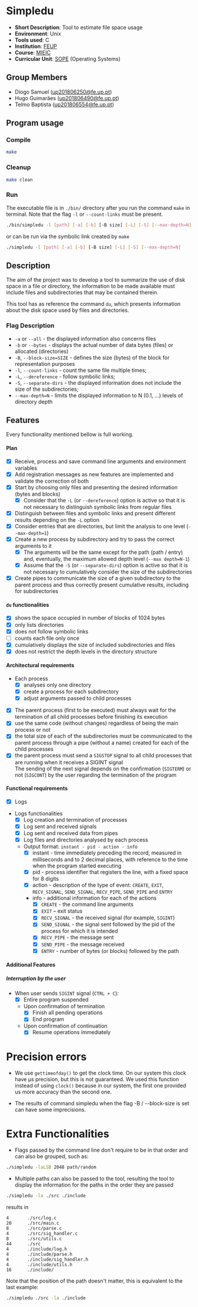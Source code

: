 # Simpledu
- **Short Description**: Tool to estimate file space usage
- **Environment**: Unix
- **Tools used**: C
- **Institution**: [FEUP](https://sigarra.up.pt/feup/en/web_page.Inicial)
- **Course**: [MIEIC](https://sigarra.up.pt/feup/en/cur_geral.cur_view?pv_curso_id=742&pv_ano_lectivo=2019)
- **Curricular Unit**: [SOPE](https://sigarra.up.pt/feup/en/ucurr_geral.ficha_uc_view?pv_ocorrencia_id=436440) (Operating Systems)

## Group Members
- Diogo Samuel (up201806250@fe.up.pt)
- Hugo Guimarães (up201806490@fe.up.pt)
- Telmo Baptista (up201806554@fe.up.pt)

## Program usage

### Compile
```sh
make
```

### Cleanup
```sh
make clean
```

### Run
The executable file is in `./bin/` directory after you run the command `make` in terminal.
Note that the flag `-l` or `--count-links` must be present.
```sh
./bin/simpledu -l [path] [-a] [-b] [-B size] [-L] [-S] [--max-depth=N]
```
or can be run via the symbolic link created by `make`
```sh
./simpledu -l [path] [-a] [-b] [-B size] [-L] [-S] [--max-depth=N]
```

## Description
The aim of the project was to develop a tool to summarize the use of disk space in a file or directory, the information to be made available must include files and subdirectories that may be contained therein.

This tool has as reference the command `du`, which presents information about the disk space used by files and directories.

### Flag Description
- `-a` or `--all` - the displayed information also concerns files
-  `-b` or `--bytes` - displays the actual number of data bytes (files) or allocated (directories)
- `-B`, `--block-size=SIZE` - defines the size (bytes) of the block for representation purposes
- `-l`, `--count-links` - count the same file multiple times;
- `-L`, `--dereference` - follow symbolic links;
- `-S`, `--separate-dirs` - the displayed information does not include the size of the subdirectories;
- `--max-depth=N` - limits the displayed information to N (0.1, ...) levels of directory depth

## Features
Every functionality mentioned bellow is full working.

#### Plan
- [x] Receive, process and save command line arguments and environment variables
- [X] Add registration messages as new features are implemented and validate the correction of both
- [x] Start by choosing only files and presenting the desired information (bytes and blocks)
  - [x] Consider that the `-L` (or `--dereference`) option is active so that it is not necessary to distinguish symbolic links from regular files
- [x] Distinguish between files and symbolic links and present different results depending on the `-L` option
- [x] Consider entries that are directories, but limit the analysis to one level (`--max-depth=1`)
- [x] Create a new process by subdirectory and try to pass the correct arguments to it
  - [x] The arguments will be the same except for the path (path / entry) and, eventually, the maximum allowed depth level (`--max depth=N-1`)
  - [x] Assume that the `-S` (or `--separate-dirs`) option is active so that it is not necessary to cumulatively consider the size of the subdirectories
- [x] Create pipes to communicate the size of a given subdirectory to the parent process and thus correctly present cumulative results, including for subdirectories

#### `du` functionalities
- [x] shows the space occupied in number of blocks of 1024 bytes
- [x] only lists directories
- [x] does not follow symbolic links
- [ ] counts each file only once
- [x] cumulatively displays the size of included subdirectories and files
- [x] does not restrict the depth levels in the directory structure

#### Architectural requirements
- Each process
  - [x] analyses only one directory
  - [x] create a process for each subdirectory
  - [x] adjust arguments passed to child processes
- [x] The parent process (first to be executed) must always wait for the termination of all child processes before finishing its execution
- [x] use the same code (without changes) regardless of being the main process or not
- [x] the total size of each of the subdirectories must be communicated to the parent process through a pipe (without a name) created for each of the child processes
- [x] the parent process must send a `SIGSTOP` signal to all child processes that are running when it receives a SIGINT signal  
  The sending of the next signal depends on the confirmation (`SIGTERM`) or not (`SIGCONT`) by the user regarding the termination of the program

#### Functional requirements
- [x] Logs
- Logs functionalities
  - [x] Log creation and termination of processes
  - [x] Log sent and received signals
  - [x] Log sent and received data from pipes
  - [x] Log files and directories analysed by each process
  - Output format: `instant - pid - action - info`
    - [x] instant - time immediately preceding the record, measured in milliseconds and to 2 decimal places, with reference to the time when the program started executing
    - [x] pid - process identifier that registers the line, with a fixed space for 8 digits
    - [x] action - description of the type of event: `CREATE`, `EXIT`, `RECV_SIGNAL`, `SEND_SIGNAL`, `RECV_PIPE`, `SEND_PIPE` and `ENTRY`
    - info - additional information for each of the actions
      - [x] `CREATE` - the command line arguments
      - [x] `EXIT` – exit status
      - [x] `RECV_SIGNAL` - the received signal (for example, `SIGINT`)
      - [x] `SEND_SIGNAL` - the signal sent followed by the pid of the process for which it is intended
      - [x] `RECV_PIPE` - the message sent
      - [x] `SEND_PIPE` - the message received
      - [x] `ENTRY` - number of bytes (or blocks) followed by the path

#### Additional Features
##### Interruption by the user
- When user sends `SIGINT` signal (`CTRL + C`):
  - [x] Entire program suspended
  - Upon confirmation of termination
    - [x] Finish all pending operations
    - [x] End program
  - Upon confirmation of continuation
    - [x] Resume operations immediately

# Precision errors

- We use `gettimeofday()` to get the clock time. On our system this clock have µs precision, but this is not guaranteed. We used this function instead of using `clock()` because in our system, the first one provided us more accuracy than the second one.

- The results of command simpledu when the flag -B / --block-size is set can have some imprecisions.

# Extra Functionalities

- Flags passed by the command line don't require to be in that order and can also be grouped, such as:
```sh
./simpledu -laLSB 2048 path/random
```

- Multiple paths can also be passed to the tool, resulting the tool to display the information for the paths in the order they are passed
```sh
./simpledu -la ./src ./include
```
results in
```
4       ./src/log.c
20      ./src/main.c
8       ./src/parse.c
4       ./src/sig_handler.c
8       ./src/utils.c
44      ./src
4       ./include/log.h
4       ./include/parse.h
4       ./include/sig_handler.h
4       ./include/utils.h
16      ./include/
```
Note that the position of the path doesn't matter, this is equivalent to the last example:
```sh
./simpledu ./src -la ./include
```
